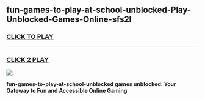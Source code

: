 
## fun-games-to-play-at-school-unblocked-Play-Unblocked-Games-Online-sfs2l
<h3>
<a href="https://premium76.site?title=fun-games-to-play-at-school-unblocked&ref=25A">CLICK TO PLAY</a></h3>
<hr>

<h3>
<a href="https://premium76.site?title=fun-games-to-play-at-school-unblocked&ref=25A">CLICK 2 PLAY</a>
  
</h3>

<a href="https://premium76.site?title=fun-games-to-play-at-school-unblocked&ref=25A"><img src="https://clearcache.store/games.png"></a>


**fun-games-to-play-at-school-unblocked games unblocked: Your Gateway to Fun and Accessible Online Gaming**
